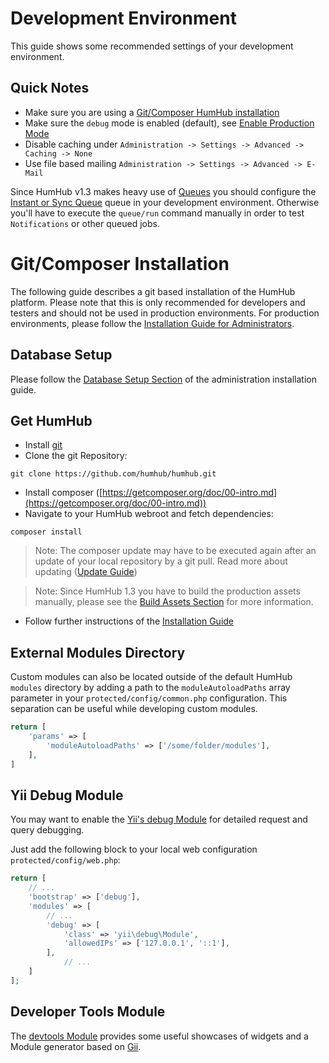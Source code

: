 Development Environment
=======================

This guide shows some recommended settings of your development environment.

Quick Notes
-----------

- Make sure you are using a [Git/Composer HumHub installation](git-installation.md)
- Make sure the `debug` mode is enabled (default), see [Enable Production Mode](../admin/security.md#enable-production-mode)
- Disable caching under `Administration -> Settings -> Advanced -> Caching -> None`
- Use file based mailing `Administration -> Settings -> Advanced -> E-Mail`

Since HumHub v1.3 makes heavy use of [Queues](../admin/asynchronous-tasks.md) you should configure the [Instant or Sync Queue]([Queues](../admin/asynchronous-tasks.md#sync-and-instant-queue)) 
queue in your development environment. Otherwise you'll have to execute the `queue/run` command manually in order to test `Notifications` or other queued jobs.

Git/Composer Installation
=========================

The following guide describes a git based installation of the HumHub platform. Please note that this is only recommended for
developers and testers and should not be used in production environments. 
For production environments, please follow the [Installation Guide for Administrators](../admin/installation.md).

Database Setup
-----------
Please follow the [Database Setup Section](../admin/installation.md#database-setup) of the administration installation guide.

Get HumHub
----------
 - Install [git](https://git-scm.com/)
 - Clone the git Repository:

```
git clone https://github.com/humhub/humhub.git
```

 - Install composer ([https://getcomposer.org/doc/00-intro.md](https://getcomposer.org/doc/00-intro.md))
 - Navigate to your HumHub webroot and fetch dependencies:
 
```
composer install
```

> Note: The composer update may have to be executed again after an update of your local repository by a git pull. Read more about updating ([Update Guide](../admin/updating.md))

> Note: Since HumHub 1.3 you have to build the production assets manually, please see the [Build Assets Section](build.md#build-assets) for more information.

 - Follow further instructions of the [Installation Guide](../admin/installation.md)

External Modules Directory
-----------------

Custom modules can also be located outside of the default HumHub `modules` directory by
adding a path to the `moduleAutoloadPaths` array parameter in your `protected/config/common.php` configuration. This separation can
be useful while developing custom modules.

```php
return [
    'params' => [
        'moduleAutoloadPaths' => ['/some/folder/modules'],        
    ],
]
```

Yii Debug Module
----------------

You may want to enable the [Yii's debug Module](http://www.yiiframework.com/doc-2.0/ext-debug-index.html) for detailed
request and query debugging.
 
Just add the following block to your local web configuration `protected/config/web.php`:

```php
return [
    // ...
    'bootstrap' => ['debug'],
	'modules' => [
	    // ...
	    'debug' => [
	        'class' => 'yii\debug\Module',
	        'allowedIPs' => ['127.0.0.1', '::1'],
	    ],
            // ...
	]
];
```

Developer Tools Module
-------------------

The [devtools Module](https://github.com/humhub/humhub-modules-devtools) provides some useful showcases of widgets and a Module generator based on [Gii](https://www.yiiframework.com/doc/guide/2.0/en/start-gii).
